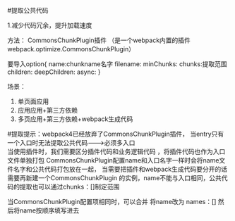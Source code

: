 #提取公共代码

1.减少代码冗余，提升加载速度

方法：  CommonsChunkPlugin插件 （是一个webpack内置的插件   webpack.optimize.CommonsChunkPlugin）

要导入option{
    name:chunkname名字
    filename:
    minChunks:
    chunks:提取范围
    children:
    deepChildren:
    async:
}


场景：
1. 单页面应用
2. 应用应用+第三方依赖
3. 多页应用+第三方依赖+webpack生成代码


#提取提示：webpack4已经放弃了CommonsChunkPlugin插件，
当entry只有一个入口时无法提取公共代码--->必须多入口  
当使用插件时，我们需要区分插件代码和业务逻辑代码  ，将插件代码也作为入口文件单独打包
CommonsChunkPlugin配置name和入口名字一样时会将name文件名字和公共代码打包放在一起，
当需要把插件和webpack生成代码要分开的话需要再新建一个CommonsChunkPlugin 的实例，name不能与入口相同，公共代码的提取也可以通过chunks：[]制定范围

当CommonsChunkPlugin配置项相同时，可以合并 将name改为 names：[] 然后将name按顺序填写进去